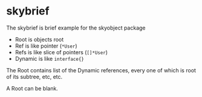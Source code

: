skybrief
========

The skybrief is brief example for the skyobject package

- Root is objects root
- Ref is like pointer (`*User`)
- Refs is like slice of pointers (`[]*User`)
- Dynamic is like `interface{}`

The Root contains list of the Dynamic references, every one of which
is root of its subtree, etc, etc.

A Root can be blank.

